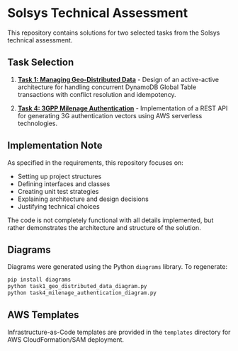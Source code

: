 # Solsys Technical Assessment

This repository contains solutions for two selected tasks from the Solsys technical assessment.

## Task Selection

1. **[Task 1: Managing Geo-Distributed Data](task1_geo_distributed_data.md)** - Design of an active-active architecture for handling concurrent DynamoDB Global Table transactions with conflict resolution and idempotency.

2. **[Task 4: 3GPP Milenage Authentication](task4_milenage_authentication.md)** - Implementation of a REST API for generating 3G authentication vectors using AWS serverless technologies.

## Implementation Note

As specified in the requirements, this repository focuses on:
- Setting up project structures
- Defining interfaces and classes
- Creating unit test strategies
- Explaining architecture and design decisions
- Justifying technical choices

The code is not completely functional with all details implemented, but rather demonstrates the architecture and structure of the solution.

## Diagrams

Diagrams were generated using the Python `diagrams` library. To regenerate:

```bash
pip install diagrams
python task1_geo_distributed_data_diagram.py
python task4_milenage_authentication_diagram.py
```

## AWS Templates

Infrastructure-as-Code templates are provided in the `templates` directory for AWS CloudFormation/SAM deployment. 